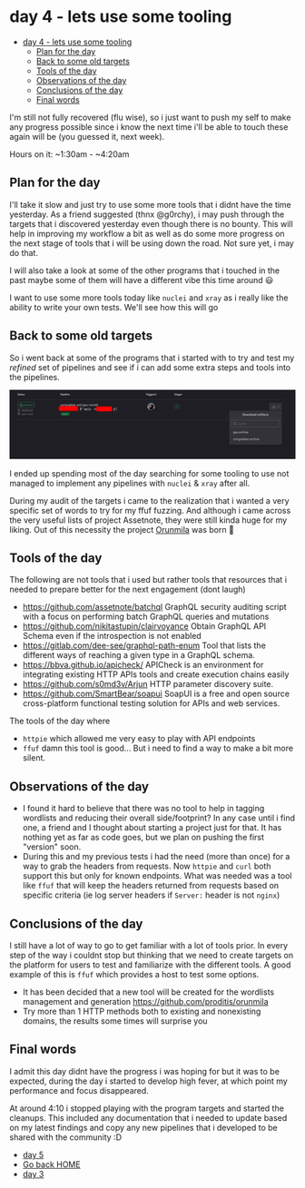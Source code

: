 # day 4 - lets use some tooling
- [day 4 - lets use some tooling](#day-4---lets-use-some-tooling)
  - [Plan for the day](#plan-for-the-day)
  - [Back to some old targets](#back-to-some-old-targets)
  - [Tools of the day](#tools-of-the-day)
  - [Observations of the day](#observations-of-the-day)
  - [Conclusions of the day](#conclusions-of-the-day)
  - [Final words](#final-words)

I'm still not fully recovered (flu wise), so i just want to push my self to make any progress possible since i know the next time i'll be able to touch these again will be (you guessed it, next week).

Hours on it: ~1:30am - ~4:20am

## Plan for the day
I'll take it slow and just try to use some more tools that i didnt have the time yesterday. As a friend suggested (thnx @g0rchy), i may push through the targets that i discovered yesterday even though there is no bounty. This will help in improving my workflow a bit as well as do some more progress on the next stage of tools that i will be using down the road. Not sure yet, i may do that.

I will also take a look at some of the other programs that i touched in the past maybe some of them will have a different vibe this time around :smiley:

I want to use some more tools today like `nuclei` and `xray` as i really like the ability to write your own tests. We'll see how this will go

## Back to some old targets
So i went back at some of the programs that i started with to try and test my _refined_ set of pipelines and see if i can add some extra steps and tools into the pipelines.

![First pipeline run](../assets/day4-round1.png)

I ended up spending most of the day searching for some tooling to use not managed to implement any pipelines with `nuclei` & `xray` after all.

During my audit of the targets i came to the realization that i wanted a very specific set of words to try for my ffuf fuzzing. And although i came across the very useful lists of project Assetnote, they were still kinda huge for my liking. Out of this necessity the project [Orunmila](https://github.com/proditis/orunmila) was born :facepalm:

## Tools of the day
The following are not tools that i used but rather tools that resources that i needed to prepare better for the next engagement (dont laugh)

* https://github.com/assetnote/batchql GraphQL security auditing script with a focus on performing batch GraphQL queries and mutations
* https://github.com/nikitastupin/clairvoyance Obtain GraphQL API Schema even if the introspection is not enabled
* https://gitlab.com/dee-see/graphql-path-enum Tool that lists the different ways of reaching a given type in a GraphQL schema.
* https://bbva.github.io/apicheck/ APICheck is an environment for integrating existing HTTP APIs tools and create execution chains easily
* https://github.com/s0md3v/Arjun HTTP parameter discovery suite.
* https://github.com/SmartBear/soapui SoapUI is a free and open source cross-platform functional testing solution for APIs and web services.

The tools of the day where
* `httpie` which allowed me very easy to play with API endpoints
* `ffuf` damn this tool is good... But i need to find a way to make a bit more silent.


## Observations of the day

* I found it hard to believe that there was no tool to help in tagging wordlists and reducing their overall side/footprint? In any case until i find one, a friend and I thought about starting a project just for that. It has nothing yet as far as code goes, but we plan on pushing the first "version" soon.
* During this and my previous tests i had the need (more than once) for a way to grab the headers from requests. Now `httpie` and `curl` both support this but only for known endpoints. What was needed was a tool like `ffuf` that will keep the headers returned from requests based on specific criteria (ie log server headers if `Server:` header is not `nginx`)

## Conclusions of the day
I still have a lot of way to go to get familiar with a lot of tools prior. In every step of the way i couldnt stop but thinking that we need to create targets on the platform for users to test and familiarize with the different tools. A good example of this is `ffuf` which provides a host to test some options.

* It has been decided that a new tool will be created for the wordlists management and generation https://github.com/proditis/orunmila
* Try more than 1 HTTP methods both to existing and nonexisting domains, the results some times will surprise you

## Final words
I admit this day didnt have the progress i was hoping for but it was to be expected, during the day i started to develop high fever, at which point my performance and focus disappeared.

At around 4:10 i stopped playing with the program targets and started the cleanups. This included any documentation that i needed to update based on my latest findings and copy any new pipelines that i developed to be shared with the community :D

- [day 5](day5.md)
- [Go back HOME](../)
- [day 3](day3.md)